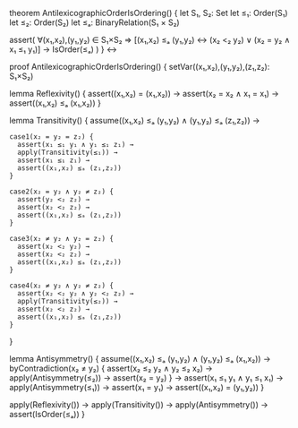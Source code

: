 theorem AntilexicographicOrderIsOrdering() {
  let S₁, S₂: Set
  let ≤₁: Order(S₁)
  let ≤₂: Order(S₂)
  let ≤ₐ: BinaryRelation(S₁ × S₂)
  
  assert(
    ∀(x₁,x₂),(y₁,y₂) ∈ S₁×S₂ ⇒
    [(x₁,x₂) ≤ₐ (y₁,y₂) ↔ (x₂ <₂ y₂) ∨ (x₂ = y₂ ∧ x₁ ≤₁ y₁)] →
    IsOrder(≤ₐ)
  )
} ↔

proof AntilexicographicOrderIsOrdering() {
  setVar((x₁,x₂),(y₁,y₂),(z₁,z₂): S₁×S₂)

  lemma Reflexivity() {
    assert((x₁,x₂) = (x₁,x₂)) →
    assert(x₂ = x₂ ∧ x₁ = x₁) →
    assert((x₁,x₂) ≤ₐ (x₁,x₂))
  }

  lemma Transitivity() {
    assume((x₁,x₂) ≤ₐ (y₁,y₂) ∧ (y₁,y₂) ≤ₐ (z₁,z₂)) →
    
    case1(x₂ = y₂ = z₂) {
      assert(x₁ ≤₁ y₁ ∧ y₁ ≤₁ z₁) →
      apply(Transitivity(≤₁)) →
      assert(x₁ ≤₁ z₁) →
      assert((x₁,x₂) ≤ₐ (z₁,z₂))
    }

    case2(x₂ = y₂ ∧ y₂ ≠ z₂) {
      assert(y₂ <₂ z₂) →
      assert(x₂ <₂ z₂) →
      assert((x₁,x₂) ≤ₐ (z₁,z₂))
    }

    case3(x₂ ≠ y₂ ∧ y₂ = z₂) {
      assert(x₂ <₂ y₂) →
      assert(x₂ <₂ z₂) →
      assert((x₁,x₂) ≤ₐ (z₁,z₂))
    }

    case4(x₂ ≠ y₂ ∧ y₂ ≠ z₂) {
      assert(x₂ <₂ y₂ ∧ y₂ <₂ z₂) →
      apply(Transitivity(≤₂)) →
      assert(x₂ <₂ z₂) →
      assert((x₁,x₂) ≤ₐ (z₁,z₂))
    }
  }

  lemma Antisymmetry() {
    assume((x₁,x₂) ≤ₐ (y₁,y₂) ∧ (y₁,y₂) ≤ₐ (x₁,x₂)) →
    byContradiction(x₂ ≠ y₂) {
      assert(x₂ ≤₂ y₂ ∧ y₂ ≤₂ x₂) →
      apply(Antisymmetry(≤₂)) →
      assert(x₂ = y₂)
    } →
    assert(x₁ ≤₁ y₁ ∧ y₁ ≤₁ x₁) →
    apply(Antisymmetry(≤₁)) →
    assert(x₁ = y₁) →
    assert((x₁,x₂) = (y₁,y₂))
  }

  apply(Reflexivity()) →
  apply(Transitivity()) →
  apply(Antisymmetry()) →
  assert(IsOrder(≤ₐ))
}